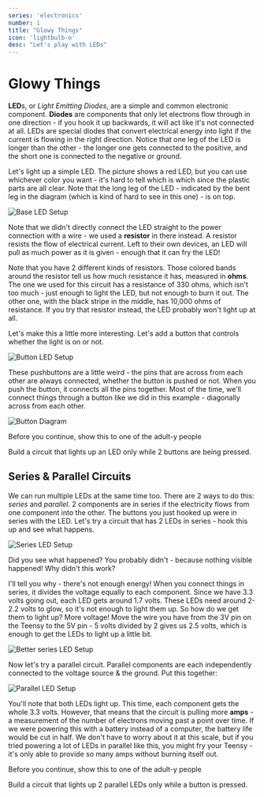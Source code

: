 ```yaml
---
series: 'electronics'
number: 1
title: "Glowy Things"
icon: 'lightbulb-o'
desc: "Let's play with LEDs"
---
```

# Glowy Things

**LED**s, or *Light Emitting Diodes*, are a simple and common electronic component.  **Diodes** are components that only let electrons flow through in one direction - if you hook it up backwards, it will act like it's not connected at all.  LEDs are special diodes that convert electrical energy into light if the current is flowing in the right direction.  Notice that one leg of the LED is longer than the other - the longer one gets connected to the positive, and the short one is connected to the negative or ground.

Let's light up a simple LED. The picture shows a red LED, but you can use whichever color you want - it's hard to tell which is which since the plastic parts are all clear.  Note that the long leg of the LED - indicated by the bent leg in the diagram (which is kind of hard to see in this one) - is on top.

![Base LED Setup](/img/02-light.png)

Note that we didn't directly connect the LED straight to the power connection with a wire - we used a **resistor** in there instead.  A resistor resists the flow of electrical current.  Left to their own devices, an LED will pull as much power as it is given - enough that it can fry the LED!

Note that you have 2 different kinds of resistors.  Those colored bands around the resistor tell us how much resistance it has, measured in **ohms**.  The one we used for this circuit has a resistance of 330 ohms, which isn't too much - just enough to light the LED, but not enough to burn it out.  The other one, with the black stripe in the middle, has 10,000 ohms of resistance.  If you try that resistor instead, the LED probably won't light up at all.

Let's make this a little more interesting.  Let's add a button that controls whether the light is on or not.  

![Button LED Setup](/img/03-button-light.png)

These pushbuttons are a little weird - the pins that are across from each other are always connected, whether the button is pushed or not.  When you push the button, it connects all the pins together.  Most of the time, we'll connect things through a button like we did in this example - diagonally across from each other.

![Button Diagram](/img/button.png)

<div class="panel panel-primary">
<div class="panel-heading">Before you continue, show this to one of the adult-y people</div>
  <div class="panel-body" markdown="1">

Build a circuit that lights up an LED only while 2 buttons are being pressed.

</div>
</div>

## Series & Parallel Circuits

We can run multiple LEDs at the same time too.  There are 2 ways to do this: *series* and *parallel*.  2 components are in series if the electricity flows from one component into the other.  The buttons you just hooked up were in series with the LED.  Let's try a circuit that has 2 LEDs in series - hook this up and see what happens.

![Series LED Setup](/img/04-series.png)

Did you see what happened?  You probably didn't - because nothing visible happened!  Why didn't this work?

I'll tell you why - there's not enough energy!  When you connect things in series, it divides the voltage equally to each component.  Since we have 3.3 volts going out, each LED gets around 1.7 volts. These LEDs need around 2-2.2 volts to glow, so it's not enough to light them up.  So how do we get them to light up?  More voltage!  Move the wire you have from the 3V pin on the Teensy to the 5V pin - 5 volts divided by 2 gives us 2.5 volts, which is enough to get the LEDs to light up a little bit.

![Better series LED Setup](/img/04a-series.png)

Now let's try a parallel circuit.  Parallel components are each independently connected to the voltage source & the ground.  Put this together:

![Parallel LED Setup](/img/05-parallel.png)

You'll note that both LEDs light up.  This time, each component gets the whole 3.3 volts.  However, that means that the circuit is pulling more **amps** - a measurement of the number of electrons moving past a point over time.  If we were powering this with a battery instead of a computer, the battery life would be cut in half.  We don't have to worry about it at this scale, but if you tried powering a lot of LEDs in parallel like this, you might fry your Teensy - it's only able to provide so many amps without burning itself out.

<div class="panel panel-primary">
<div class="panel-heading">Before you continue, show this to one of the adult-y people</div>
  <div class="panel-body" markdown="1">

Build a circuit that lights up 2 parallel LEDs only while a button is pressed.

</div>
</div>
